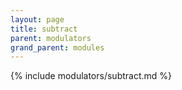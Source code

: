 ```yaml
---
layout: page
title: subtract
parent: modulators
grand_parent: modules
---
```


{% include modulators/subtract.md %}
